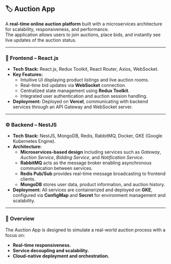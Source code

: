 ## 🏷️ Auction App

A **real-time online auction platform** built with a microservices architecture for scalability, responsiveness, and performance.  
The application allows users to join auctions, place bids, and instantly see live updates of the auction status.

---

### 🎨 Frontend – React.js

- **Tech Stack:** React.js, Redux Toolkit, React Router, Axios, WebSocket.
- **Key Features:**
  - Intuitive UI displaying product listings and live auction rooms.
  - Real-time bid updates via **WebSocket** connection.
  - Centralized state management using **Redux Toolkit**.
  - Integrated user authentication and auction session handling.
- **Deployment:** Deployed on **Vercel**, communicating with backend services through an API Gateway and WebSocket server.

---

### ⚙️ Backend – NestJS

- **Tech Stack:** NestJS, MongoDB, Redis, RabbitMQ, Docker, GKE (Google Kubernetes Engine).
- **Architecture:**
  - **Microservices-based design** including services such as _Gateway_, _Auction Service_, _Bidding Service_, and _Notification Service_.
  - **RabbitMQ** acts as the message broker enabling asynchronous communication between services.
  - **Redis Pub/Sub** provides real-time message broadcasting to frontend clients.
  - **MongoDB** stores user data, product information, and auction history.
- **Deployment:** All services are containerized and deployed on **GKE**, configured via **ConfigMap** and **Secret** for environment management and scalability.

---

### 🚀 Overview

The Auction App is designed to simulate a real-world auction process with a focus on:

- **Real-time responsiveness.**
- **Service decoupling and scalability.**
- **Cloud-native deployment and orchestration.**
